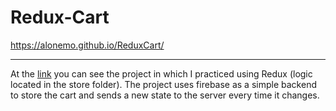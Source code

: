 # Redux-Cart
https://alonemo.github.io/ReduxCart/

---

At the [link](https://alonemo.github.io/ReduxCart/) you can see the project in which I practiced using Redux (logic located in the store folder).
The project uses firebase as a simple backend to store the cart and sends a new state to the server every time it changes.
